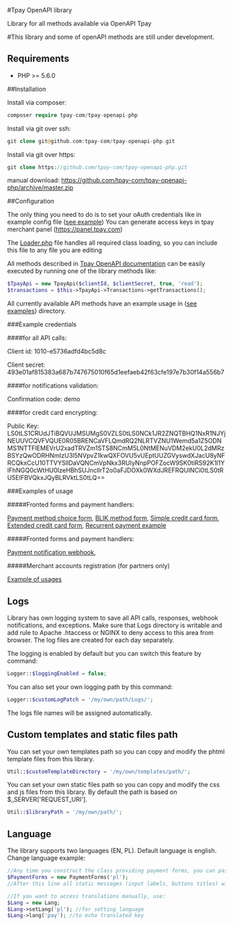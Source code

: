 #Tpay OpenAPI library

Library for all methods available via OpenAPI Tpay

#This library and some of openAPI methods are still under development.

## Requirements

  * PHP >= 5.6.0

##Installation

Install via composer:
```php
composer require tpay-com/tpay-openapi-php
```
Install via git over ssh:
```php
git clone git@github.com:tpay-com/tpay-openapi-php.git
```

Install via git over https:
```php
git clone https://github.com/tpay-com/tpay-openapi-php.git
```
manual download:
https://github.com/tpay-com/tpay-openapi-php/archive/master.zip

##Configuration

The only thing you need to do is to set your oAuth credentials like in example config file ([see example](Examples/ExamplesConfig.php))
You can generate access keys in tpay merchant panel (https://panel.tpay.com)

The [Loader.php](Loader.php) file handles all required class loading, so you can include this file to any file you are editing

All methods described in [Tpay OpenAPI documentation](https://openapi.tpay.com) can be easily executed by running one of the library methods like:
 ```php
 $TpayApi = new TpayApi($clientId, $clientSecret, true, 'read');
 $transactions = $this->TpayApi->Transactions->getTransactions();
 ```

All currently available API methods have an example usage in ([see examples](Examples)) directory.

###Example credentials
 
 ####for all API calls:

  Client id: 1010-e5736adfd4bc5d8c
  
  Client secret: 493e01af815383a687b747675010f65d1eefaeb42f63cfe197e7b30f14a556b7

 ####for notifications validation:
  
  Confirmation code: demo

 ####for credit card encrypting:
  
  Public Key: LS0tLS1CRUdJTiBQVUJMSUMgS0VZLS0tLS0NCk1JR2ZNQTBHQ1NxR1NJYjNEUUVCQVFVQUE0R05BRENCaVFLQmdRQ2NLRTVZNU1Wemd5a1Z5ODNMS1NTTFlEMEVrU2xadTRVZm1STS8NCmM5L0NtMENuVDM2ekU0L2dMRzBSYzQwODRHNmIzU3l5NVpvZ1kwQXFOVU5vUEptUUZGVyswdXJacU8yNFRCQkxCcU10TTVYSllDaVQNCmVpNkx3RUIyNnpPOFZocW9SK0tiRS92K1l1YlFhNGQ0cWtHU0IzeHBhSUJncllrT2o0aFJDOXk0WXdJREFRQUINCi0tLS0tRU5EIFBVQkxJQyBLRVktLS0tLQ==

###Examples of usage

#####Fronted forms and payment handlers: 

   [Payment method choice form](Examples/TransactionsApi/BankSelectionForm.php), [BLIK method form](Examples/TransactionsApi/BlikPayment.php), [Simple credit card form](Examples/TransactionsApi/CardGate.php), [Extended credit card form](Examples/TransactionsApi/CardGateExtended.php), [Recurrent payment example](Examples/TransactionsApi/RecurrentPayment.php)

#####Fronted forms and payment handlers: 

   [Payment notification webhook](Examples/Notifications/PaymentNotificationExample.php),

#####Merchant accounts registration (for partners only)

   [Example of usages](Examples/AccountsApi/AccountsApiExample.php)

## Logs
Library has own logging system to save all API calls, responses, webhook notifications, and exceptions.
Make sure that Logs directory is writable and add rule to Apache .htaccess or NGINX to deny access to this area from browser.
The log files are created for each day separately.

The logging is enabled by default but you can switch this feature by command:
 
 ```php
Logger::$loggingEnabled = false;
 ```

You can also set your own logging path by this command:

 ```php
Logger::$customLogPatch = '/my/own/path/Logs/';
 ```
 The logs file names will be assigned automatically.

## Custom templates and static files path

You can set your own templates path so you can copy and modify the phtml template files from this library.

 ```php
Util::$customTemplateDirectory = '/my/own/templates/path/';
 ```
 
You can set your own static files path so you can copy and modify the css and js files from this library. By default the path is based on $_SERVER['REQUEST_URI'].

  ```php
 Util::$libraryPath = '/my/own/path/';
  ```

## Language

The library supports two languages (EN, PL). Default language is english.
Change language example:

```php
//Any time you construct the class providing payment forms, you can pass pass the language in constructor
$PaymentForms = new PaymentForms('pl');
//After this line all static messages (input labels, buttons titles) will be displayed in Polish

//If you want to access translations manually, use:
$Lang = new Lang;
$Lang->setLang('pl'); //for setting language
$Lang->lang('pay'); //to echo translated key
```

